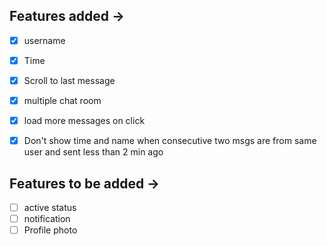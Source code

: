 ## Features added ->
- [x] username
- [x] Time
- [x] Scroll to last message
- [x] multiple chat room
- [x] load more messages on click
- [x] Don't show time and name when consecutive two msgs are from same user and sent less than 2 min ago


## Features to be added ->
- [ ] active status
- [ ] notification
- [ ] Profile photo